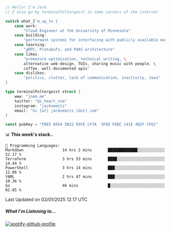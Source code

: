 ```go
// Hello! I'm Jack
// I also go by terminalPoltergeist in some corners of the internet

switch what_I'm_up_to {
    case work:
        "Cloud Engineer at the University of Minnesota"
    case building:
        "performant systems for interfacing with publicly available music datasets"
    case learning:
        "gRPC, Protobufs, and PAAS architecture"
    case likes:
        "premature optimization, technical writing, \
        alternative web-design, TUIs, sharing music with people, \
        coffee, well-documented apis"
    case dislikes:
        "politics, clutter, lack of communication, inactivity, Java"
}

type terminalPoltergeist struct {
    www: "jnem.me"
    twitter: "@i_heart_vim"
    instagram: "jacknemitz"
    email: "hi [at] jacknemitz [dot] com"
}

const pubKey = "FBE5 6654 5B22 93FE CF7A  3FED FEBC 141E 4B2F CF62"
```

<!--START_SECTION:waka-->
📊 **This week's stack..** 

```text
💬 Programming Languages: 
Markdown                 14 hrs 2 mins       █████████████░░░░░░░░░░░░   52.17 % 
Terraform                3 hrs 53 mins       ████░░░░░░░░░░░░░░░░░░░░░   14.44 % 
PowerShell               3 hrs 14 mins       ███░░░░░░░░░░░░░░░░░░░░░░   12.06 % 
YAML                     2 hrs 47 mins       ███░░░░░░░░░░░░░░░░░░░░░░   10.36 % 
Go                       46 mins             █░░░░░░░░░░░░░░░░░░░░░░░░   02.85 % 
```


 Last Updated on 02/01/2025 12:17 UTC
<!--END_SECTION:waka-->

##### What I'm Listening to...

[![spotify-github-profile](https://jnem.me/listening-item?maxAge=2592000)](https://jnem.me/listening)
